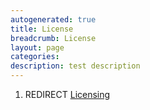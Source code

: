 ```yaml
---
autogenerated: true
title: License
breadcrumb: License
layout: page
categories: 
description: test description
---
```


1.  REDIRECT [Licensing](Licensing )
